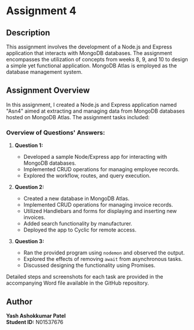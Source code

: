 # Assignment 4

## Description

This assignment involves the development of a Node.js and Express application that interacts with MongoDB databases. The assignment encompasses the utilization of concepts from weeks 8, 9, and 10 to design a simple yet functional application. MongoDB Atlas is employed as the database management system. 

## Assignment Overview

In this assignment, I created a Node.js and Express application named "Asn4" aimed at extracting and managing data from MongoDB databases hosted on MongoDB Atlas. The assignment tasks included:

### Overview of Questions' Answers:

1. **Question 1:**
    - Developed a sample Node/Express app for interacting with MongoDB databases.
    - Implemented CRUD operations for managing employee records.
    - Explored the workflow, routes, and query execution.

2. **Question 2:**
    - Created a new database in MongoDB Atlas.
    - Implemented CRUD operations for managing invoice records.
    - Utilized Handlebars and forms for displaying and inserting new invoices.
    - Added search functionality by manufacturer.
    - Deployed the app to Cyclic for remote access.

3. **Question 3:**
    - Ran the provided program using `nodemon` and observed the output.
    - Explored the effects of removing `await` from asynchronous tasks.
    - Discussed designing the functionality using Promises.

Detailed steps and screenshots for each task are provided in the accompanying Word file available in the GitHub repository.

## Author

**Yash Ashokkumar Patel**  
**Student ID:** N01537676  
